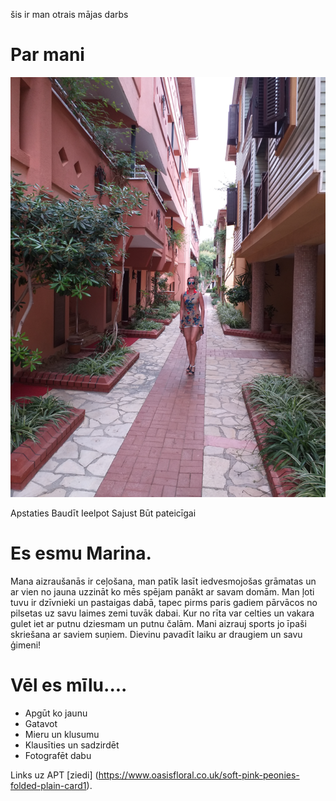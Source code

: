 šis ir man otrais mājas darbs
#
# Par mani


![img_1.p![img_2.png](img_2.png)ng](img_1.png)

Apstaties Baudīt Ieelpot Sajust Būt pateicīgai

# Es esmu Marina.

Mana aizraušanās ir ceļošana, man patīk lasīt iedvesmojošas grāmatas un ar vien no jauna uzzināt ko mēs spējam panākt ar savam domām.
Man ļoti tuvu ir dzīvnieki un pastaigas dabā, tapec pirms paris gadiem pārvācos no pilsetas uz savu laimes zemi tuvāk dabai. 
Kur no rīta var celties un vakara gulet iet ar putnu dziesmam un putnu čalām.
Mani aizrauj sports jo īpaši skriešana ar saviem suņiem. Dievinu pavadīt laiku
ar draugiem un savu ģimeni!

# Vēl es mīlu....

* Apgūt ko jaunu
* Gatavot
* Mieru un klusumu
* Klausīties un sadzirdēt
* Fotografēt dabu




Links uz APT [ziedi] (https://www.oasisfloral.co.uk/soft-pink-peonies-folded-plain-card1).